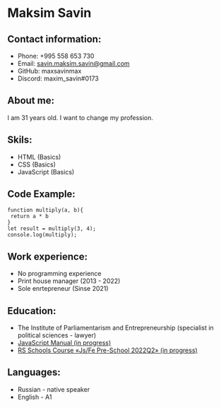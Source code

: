 # Maksim Savin

## Contact information: 
* Phone: +995 558 653 730
* Email: savin.maksim.savin@gmail.com
* GitHub: maxsavinmax
* Discord: maxim_savin#0173

## About me:

I am 31 years old. I want to change my profession.

## Skils:

* HTML (Basics)
* CSS (Basics)
* JavaScript (Basics)

## Code Example:
```
function multiply(a, b){
 return a * b
}
let result = multiply(3, 4);
console.log(multiply);
```
## Work experience:
* No programming experience
* Print house manager (2013 - 2022)
* Sole enrtepreneur (Sinse 2021)

## Education:

* The Institute of Parliamentarism and Entrepreneurship (specialist in political sciences - lawyer)
* [JavaScript Manual (in progress)](https://learn.javascript.ru/js) 
* [RS Schools Course «Js/Fe Pre-School 2022Q2» (in progress)](https://rs.school/js-stage0/)

## Languages:

* Russian - native speaker
* English - A1
